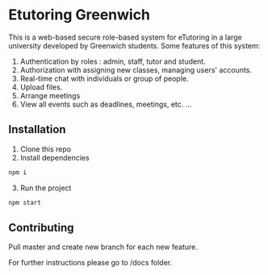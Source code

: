 # Etutoring Greenwich

This is a web-based secure role-based system for eTutoring in a large university developed by Greenwich students. Some features of this system:

1. Authentication by roles : admin, staff, tutor and student.
2. Authorization with assigning new classes, managing users' accounts.
3. Real-time chat with individuals or group of people.
4. Upload files.
5. Arrange meetings
6. View all events such as deadlines, meetings, etc.
...

## Installation

1. Clone this repo
2. Install dependencies
```bash
npm i 
```
3. Run the project
```bash
npm start
```

## Contributing
Pull master and create new branch for each new feature. 

For further instructions please go to /docs folder.

